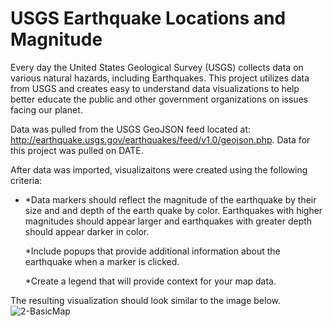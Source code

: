 # USGS Earthquake Locations and Magnitude

Every day the United States Geological Survey (USGS) collects data on various natural hazards, including Earthquakes. This project utilizes data from USGS and creates easy to understand data visualizations to help better educate the public and other government organizations on issues facing our planet. 

Data was pulled from the USGS GeoJSON feed located at: http://earthquake.usgs.gov/earthquakes/feed/v1.0/geojson.php. Data for this project was pulled on DATE.

After data was imported, visualizaitons were created using the following criteria: 
 <ul><li>
  *Data markers should reflect the magnitude of the earthquake by their size and and depth of the earth quake by color. Earthquakes with higher magnitudes should appear larger and earthquakes with greater depth should appear darker in color.

  *Include popups that provide additional information about the earthquake when a marker is clicked.

  *Create a legend that will provide context for your map data.
  </li></ul>

The resulting visualization should look similar to the image below. 
  ![2-BasicMap](https://user-images.githubusercontent.com/71466063/126876385-4352014f-438f-47e0-83da-f0a262eadfc3.png)

